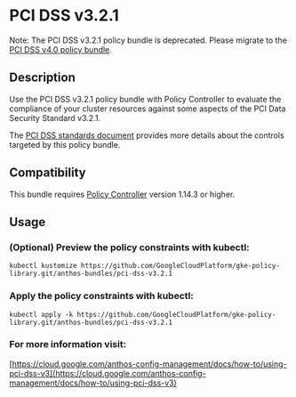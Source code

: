PCI DSS v3.2.1
==================================================

Note: The PCI DSS v3.2.1 policy bundle is deprecated. Please migrate to the
[PCI DSS v4.0 policy bundle](https://github.com/GoogleCloudPlatform/gke-policy-library.git/anthos-bundles/pci-dss-v4.0).

## Description

Use the PCI DSS v3.2.1 policy bundle with Policy Controller to evaluate the compliance of your cluster resources against some aspects of the PCI Data Security Standard v3.2.1.

The [PCI DSS standards document](https://www.pcisecuritystandards.org/documents/PCI_DSS_v3-2-1.pdf?agreement=true) provides more details about the controls targeted by this policy bundle.

## Compatibility

This bundle requires [ Policy Controller](https://cloud.google.com/anthos-config-management/docs/concepts/policy-controller) version 1.14.3 or higher.

## Usage

### (Optional) Preview the policy constraints with kubectl:
```shell
kubectl kustomize https://github.com/GoogleCloudPlatform/gke-policy-library.git/anthos-bundles/pci-dss-v3.2.1
```

### Apply the policy constraints with kubectl:
```shell
kubectl apply -k https://github.com/GoogleCloudPlatform/gke-policy-library.git/anthos-bundles/pci-dss-v3.2.1
```

### For more information visit:
[https://cloud.google.com/anthos-config-management/docs/how-to/using-pci-dss-v3](https://cloud.google.com/anthos-config-management/docs/how-to/using-pci-dss-v3)
